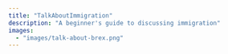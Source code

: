 ```yaml
---
title: "TalkAboutImmigration"
description: "A beginner's guide to discussing immigration"
images:
  - "images/talk-about-brex.png"
---
```

